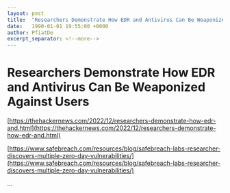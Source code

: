 ```yaml
---
layout: post
title:  "Researchers Demonstrate How EDR and Antivirus Can Be Weaponized Against Users"
date:   1990-01-01 19:55:00 +0000
author: PfiatDe
excerpt_separator: <!--more-->
---
```


# Researchers Demonstrate How EDR and Antivirus Can Be Weaponized Against Users

[https://thehackernews.com/2022/12/researchers-demonstrate-how-edr-and.html](https://thehackernews.com/2022/12/researchers-demonstrate-how-edr-and.html)

[https://www.safebreach.com/resources/blog/safebreach-labs-researcher-discovers-multiple-zero-day-vulnerabilities/](https://www.safebreach.com/resources/blog/safebreach-labs-researcher-discovers-multiple-zero-day-vulnerabilities/)

...
<!--more-->
